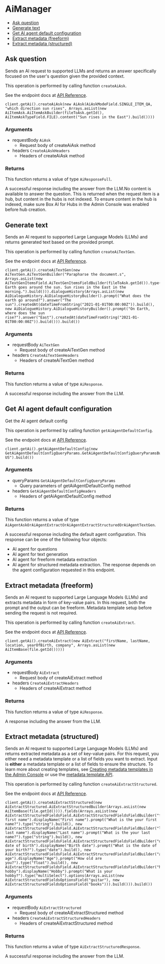 # AiManager


- [Ask question](#ask-question)
- [Generate text](#generate-text)
- [Get AI agent default configuration](#get-ai-agent-default-configuration)
- [Extract metadata (freeform)](#extract-metadata-freeform)
- [Extract metadata (structured)](#extract-metadata-structured)

## Ask question

Sends an AI request to supported LLMs and returns an answer specifically focused on the user's question given the provided context.

This operation is performed by calling function `createAiAsk`.

See the endpoint docs at
[API Reference](https://developer.box.com/reference/post-ai-ask/).

<!-- sample post_ai_ask -->
```
client.getAi().createAiAsk(new AiAsk(AiAskModeField.SINGLE_ITEM_QA, "which direction sun rises", Arrays.asList(new AiItemAsk.AiItemAskBuilder(fileToAsk.getId(), AiItemAskTypeField.FILE).content("Sun rises in the East").build())))
```

### Arguments

- requestBody `AiAsk`
  - Request body of createAiAsk method
- headers `CreateAiAskHeaders`
  - Headers of createAiAsk method


### Returns

This function returns a value of type `AiResponseFull`.

A successful response including the answer from the LLM.No content is available to answer the question. This is returned when the request item is a hub, but content in the hubs is not indexed. To ensure content in the hub is indexed, make sure Box AI for Hubs in the Admin Console was enabled before hub creation.


## Generate text

Sends an AI request to supported Large Language Models (LLMs) and returns generated text based on the provided prompt.

This operation is performed by calling function `createAiTextGen`.

See the endpoint docs at
[API Reference](https://developer.box.com/reference/post-ai-text-gen/).

<!-- sample post_ai_text_gen -->
```
client.getAi().createAiTextGen(new AiTextGen.AiTextGenBuilder("Parapharse the document.s", Arrays.asList(new AiTextGenItemsField.AiTextGenItemsFieldBuilder(fileToAsk.getId()).type(AiTextGenItemsTypeField.FILE).content("The Earth goes around the sun. Sun rises in the East in the morning.").build())).dialogueHistory(Arrays.asList(new AiDialogueHistory.AiDialogueHistoryBuilder().prompt("What does the earth go around?").answer("The sun").createdAt(dateTimeFromString("2021-01-01T00:00:00Z")).build(), new AiDialogueHistory.AiDialogueHistoryBuilder().prompt("On Earth, where does the sun rise?").answer("East").createdAt(dateTimeFromString("2021-01-01T00:00:00Z")).build())).build())
```

### Arguments

- requestBody `AiTextGen`
  - Request body of createAiTextGen method
- headers `CreateAiTextGenHeaders`
  - Headers of createAiTextGen method


### Returns

This function returns a value of type `AiResponse`.

A successful response including the answer from the LLM.


## Get AI agent default configuration

Get the AI agent default config

This operation is performed by calling function `getAiAgentDefaultConfig`.

See the endpoint docs at
[API Reference](https://developer.box.com/reference/get-ai-agent-default/).

<!-- sample get_ai_agent_default -->
```
client.getAi().getAiAgentDefaultConfig(new GetAiAgentDefaultConfigQueryParams.GetAiAgentDefaultConfigQueryParamsBuilder(GetAiAgentDefaultConfigQueryParamsModeField.ASK).language("en-US").build())
```

### Arguments

- queryParams `GetAiAgentDefaultConfigQueryParams`
  - Query parameters of getAiAgentDefaultConfig method
- headers `GetAiAgentDefaultConfigHeaders`
  - Headers of getAiAgentDefaultConfig method


### Returns

This function returns a value of type `AiAgentAskOrAiAgentExtractOrAiAgentExtractStructuredOrAiAgentTextGen`.

A successful response including the default agent configuration.
This response can be one of the following four objects:
* AI agent for questions
* AI agent for text generation
* AI agent for freeform metadata extraction
* AI agent for structured metadata extraction.
The response depends on the agent configuration requested in this endpoint.


## Extract metadata (freeform)

Sends an AI request to supported Large Language Models (LLMs) and extracts metadata in form of key-value pairs.
In this request, both the prompt and the output can be freeform.
Metadata template setup before sending the request is not required.

This operation is performed by calling function `createAiExtract`.

See the endpoint docs at
[API Reference](https://developer.box.com/reference/post-ai-extract/).

<!-- sample post_ai_extract -->
```
client.getAi().createAiExtract(new AiExtract("firstName, lastName, location, yearOfBirth, company", Arrays.asList(new AiItemBase(file.getId()))))
```

### Arguments

- requestBody `AiExtract`
  - Request body of createAiExtract method
- headers `CreateAiExtractHeaders`
  - Headers of createAiExtract method


### Returns

This function returns a value of type `AiResponse`.

A response including the answer from the LLM.


## Extract metadata (structured)

Sends an AI request to supported Large Language Models (LLMs) and returns extracted metadata as a set of key-value pairs.
For this request, you either need a metadata template or a list of fields you want to extract.
Input is **either** a metadata template or a list of fields to ensure the structure.
To learn more about creating templates, see [Creating metadata templates in the Admin Console](https://support.box.com/hc/en-us/articles/360044194033-Customizing-Metadata-Templates)
or use the [metadata template API](g://metadata/templates/create).

This operation is performed by calling function `createAiExtractStructured`.

See the endpoint docs at
[API Reference](https://developer.box.com/reference/post-ai-extract-structured/).

<!-- sample post_ai_extract_structured -->
```
client.getAi().createAiExtractStructured(new AiExtractStructured.AiExtractStructuredBuilder(Arrays.asList(new AiItemBase(file.getId()))).fields(Arrays.asList(new AiExtractStructuredFieldsField.AiExtractStructuredFieldsFieldBuilder("firstName").description("Person first name").displayName("First name").prompt("What is the your first name?").type("string").build(), new AiExtractStructuredFieldsField.AiExtractStructuredFieldsFieldBuilder("lastName").description("Person last name").displayName("Last name").prompt("What is the your last name?").type("string").build(), new AiExtractStructuredFieldsField.AiExtractStructuredFieldsFieldBuilder("dateOfBirth").description("Person date of birth").displayName("Birth date").prompt("What is the date of your birth?").type("date").build(), new AiExtractStructuredFieldsField.AiExtractStructuredFieldsFieldBuilder("age").description("Person age").displayName("Age").prompt("How old are you?").type("float").build(), new AiExtractStructuredFieldsField.AiExtractStructuredFieldsFieldBuilder("hobby").description("Person hobby").displayName("Hobby").prompt("What is your hobby?").type("multiSelect").options(Arrays.asList(new AiExtractStructuredFieldsOptionsField("guitar"), new AiExtractStructuredFieldsOptionsField("books"))).build())).build())
```

### Arguments

- requestBody `AiExtractStructured`
  - Request body of createAiExtractStructured method
- headers `CreateAiExtractStructuredHeaders`
  - Headers of createAiExtractStructured method


### Returns

This function returns a value of type `AiExtractStructuredResponse`.

A successful response including the answer from the LLM.


